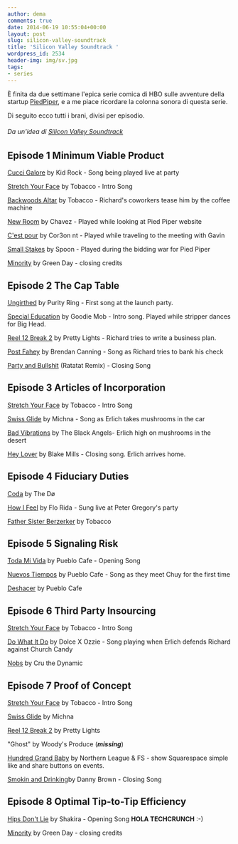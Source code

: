 ```yaml
---
author: dema
comments: true
date: 2014-06-19 10:55:04+00:00
layout: post
slug: silicon-valley-soundtrack
title: 'Silicon Valley Soundtrack '
wordpress_id: 2534
header-img: img/sv.jpg
tags:
- series
---
```


È finita da due settimane l'epica serie comica di HBO sulle avventure della startup [PiedPiper](http://www.piedpiper.com/), e a me piace ricordare la colonna sonora di questa serie.

Di seguito ecco tutti i brani, divisi per episodio.



###### Da un'idea di [Silicon Valley Soundtrack](http://www.siliconvalleysoundtrack.com/)





## Episode 1 Minimum Viable Product



[Cucci Galore](https://www.youtube.com/watch?v=J6kA_IdoM8E&feature=kp) by Kid Rock - Song being played live at party

[Stretch Your Face](https://www.youtube.com/watch?v=GgcHlZsOgQo) by Tobacco - Intro Song

[Backwoods Altar](https://www.youtube.com/watch?v=0mFyC0ZrTPc) by Tobacco - Richard's coworkers tease him by the coffee machine

[New Room](https://www.youtube.com/watch?v=epSC-qQAPUk) by Chavez - Played while looking at Pied Piper website

[C'est pour](https://play.spotify.com/track/69SjK5PsA49qcofYCqPZNh) by Cor3on nt - Played while traveling to the meeting with Gavin

[Small Stakes](https://www.youtube.com/watch?v=tsHlKYElKX0)
by Spoon - Played during the bidding war for Pied Piper

[Minority](https://www.youtube.com/watch?v=cDBlqu6KF4k) by Green Day - closing credits



## Episode 2 The Cap Table



[Ungirthed](https://www.youtube.com/watch?v=u8SOkbRtwsQ) by Purity Ring - First song at the launch party.

[Special Education](https://www.youtube.com/watch?v=rOXtxlGxu5o) by Goodie Mob - Intro song. Played while stripper dances for Big Head.

[Reel 12 Break 2](https://www.youtube.com/watch?v=BkYb1os-Jw8) by Pretty Lights - Richard tries to write a business plan.

[Post Fahey](https://www.youtube.com/watch?v=LPYHI-xpfO0) by Brendan Canning - Song as Richard tries to bank his check

[Party and Bullshit](https://www.youtube.com/watch?v=XK0jjiZ0qKg) (Ratatat Remix) - Closing Song



## Episode 3 Articles of Incorporation



[Stretch Your Face](https://www.youtube.com/watch?v=GgcHlZsOgQo) by Tobacco - Intro Song

[Swiss Glide](https://www.youtube.com/watch?v=C5ss2mPH2Cw) by Michna - Song as Erlich takes mushrooms in the car

[Bad Vibrations](https://www.youtube.com/watch?v=3jV6TnBC2nk) by The Black Angels- Erlich high on mushrooms in the desert

[Hey Lover](https://www.youtube.com/watch?v=RpfudOZ_pjU) by Blake Mills - Closing song.  Erlich arrives home.



## Episode 4 Fiduciary Duties



[Coda](https://www.youtube.com/watch?v=4aElvfGjEzQ) by The Dø

[How I Feel](https://www.youtube.com/watch?v=6BMqNWTlNPQ) by Flo Rida - Sung live at Peter Gregory's party

[Father Sister Berzerker](https://www.youtube.com/watch?v=l3JbE7-q324) by Tobacco



## Episode 5 Signaling Risk



[Toda Mi Vida](https://www.youtube.com/watch?v=LO-K6yN4hEQ) by Pueblo Cafe - Opening Song

[Nuevos Tiempos](https://www.youtube.com/watch?v=_nG1V773LVM) by Pueblo Cafe -  Song as they meet Chuy for the first time

[Deshacer](http://www.deezer.com/track/12087340) by Pueblo Cafe



## Episode 6 Third Party Insourcing



[Stretch Your Face](https://www.youtube.com/watch?v=GgcHlZsOgQo) by Tobacco - Intro Song

[Do What It Do](https://www.youtube.com/watch?v=CUauJppg0yg) by Dolce X Ozzie - Song playing when Erlich defends Richard against Church Candy

[Nobs](https://www.youtube.com/watch?v=aMDV7p1N9B8) by Cru the Dynamic



## Episode 7 Proof of Concept



[Stretch Your Face](https://www.youtube.com/watch?v=GgcHlZsOgQo) by Tobacco - Intro Song

[Swiss Glide](https://www.youtube.com/watch?v=C5ss2mPH2Cw) by Michna

[Reel 12 Break 2](https://www.youtube.com/watch?v=BkYb1os-Jw8) by Pretty Lights

"Ghost" by Woody's Produce (**_missing_**)

[Hundred Grand Baby](https://play.spotify.com/album/2zThB0eBxM4es0yPcl0w18) by Northern League & FS - show Squarespace simple like and share buttons on events.

[Smokin and Drinking](https://www.youtube.com/watch?v=q0rYiIiJusQ)by Danny Brown - Closing Song



## Episode 8 Optimal Tip-to-Tip Efficiency



[Hips Don't Lie](https://www.youtube.com/watch?v=DUT5rEU6pqM) by Shakira - Opening Song **HOLA TECHCRUNCH** :-)

[Minority](https://www.youtube.com/watch?v=cDBlqu6KF4k) by Green Day - closing credits
